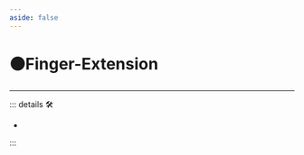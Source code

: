 ```yaml
---
aside: false
---
```

# 🟠<motor>Finger-Extension</motor>

---

<!-- =================================================== -->
<!-- =================================================== -->
<!-- =================================================== -->
<!-- =================================================== -->
<!-- =================================================== -->
::: details 🛠

-

:::
